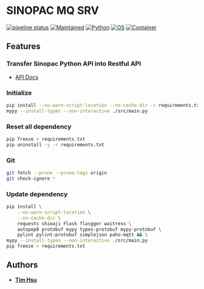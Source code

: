 # SINOPAC MQ SRV

[![pipeline status](https://gitlab.tocraw.com/root/sinopac_mq_srv/badges/main/pipeline.svg)](https://gitlab.tocraw.com/root/sinopac_mq_srv/-/commits/main)
[![Maintained](https://img.shields.io/badge/Maintained-yes-green)](https://gitlab.tocraw.com/root/sinopac_mq_srv)
[![Python](https://img.shields.io/badge/Python-3.7.12-yellow?logo=python&logoColor=yellow)](https://python.org)
[![OS](https://img.shields.io/badge/OS-Linux-orange?logo=linux&logoColor=orange)](https://www.linux.org/)
[![Container](https://img.shields.io/badge/Container-Docker-blue?logo=docker&logoColor=blue)](https://www.docker.com/)

## Features

### Transfer Sinopac Python API into Restful API

- [API Docs](http://sinopac-mq-srv.tocraw.com:13333/apidocs)

### Initialize

```sh
pip install --no-warn-script-location --no-cache-dir -r requirements.txt
mypy --install-types --non-interactive ./src/main.py
```

### Reset all dependency

```sh
pip freeze > requirements.txt
pip uninstall -y -r requirements.txt
```

### Git

```sh
git fetch --prune --prune-tags origin
git check-ignore *
```

### Update dependency

```sh
pip install \
    --no-warn-script-location \
    --no-cache-dir \
    requests shioaji Flask flasgger waitress \
    autopep8 protobuf mypy types-protobuf mypy-protobuf \
    pylint pylint-protobuf simplejson paho-mqtt && \
mypy --install-types --non-interactive ./src/main.py
pip freeze > requirements.txt

```

## Authors

- [**Tim Hsu**](https://gitlab.tocraw.com/root)
